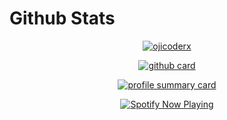 

# Github Stats 

<p align="center">
  <a href="https://github.com/ojicoderx">
    <img src="https://github-readme-stats.vercel.app/api/top-langs?username=ojicoderx&show_icons=true&locale=en&layout=compact" alt="ojicoderx" />
  </a>
</p>

<p align="center">
  <a href="https://github.com/ojicoderx">
    <img src="https://github-readme-stats.vercel.app/api?username=ojicoderx&show_icons=true&theme=radical" alt="github card" />
  </a>
</p>

<p align="center">
  <a href="https://github.com/ojicoderx">
    <img src="https://github-profile-summary-cards.vercel.app/api/cards/profile-details?username=ojicoderx&theme=monokai" alt="profile summary card" />
  </a>
</p>



<p align="center">
  <a href="https://open.spotify.com/playlist/3NasI2H0BTR7kWi1zHROD7?si=TvjAy6HYQPmlyiaNFLBIDw">
    <img src="https://spotify-github-profile.kittinanx.com/api/view.svg?uid=31qzfcu3nep73aelu2p6ve3mmc4m&cover_image=false&theme=default&show_offline=true&background_color=121212&interchange=true" alt="Spotify Now Playing" />
  </a>
</p>
